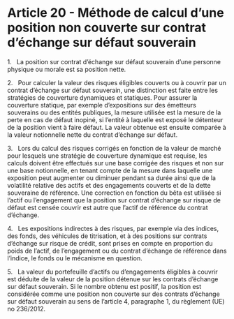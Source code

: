 # Article 20 - Méthode de calcul d’une position non couverte sur contrat d’échange sur défaut souverain


1.   La position sur contrat d’échange sur défaut souverain d’une personne physique ou morale est sa position nette.

2.   Pour calculer la valeur des risques éligibles couverts ou à couvrir par un contrat d’échange sur défaut souverain, une distinction est faite entre les stratégies de couverture dynamiques et statiques. Pour assurer la couverture statique, par exemple d’expositions sur des émetteurs souverains ou des entités publiques, la mesure utilisée est la mesure de la perte en cas de défaut inopiné, si l’entité à laquelle est exposé le détenteur de la position vient à faire défaut. La valeur obtenue est ensuite comparée à la valeur notionnelle nette du contrat d’échange sur défaut.

3.   Lors du calcul des risques corrigés en fonction de la valeur de marché pour lesquels une stratégie de couverture dynamique est requise, les calculs doivent être effectués sur une base corrigée des risques et non sur une base notionnelle, en tenant compte de la mesure dans laquelle une exposition peut augmenter ou diminuer pendant sa durée ainsi que de la volatilité relative des actifs et des engagements couverts et de la dette souveraine de référence. Une correction en fonction du bêta est utilisée si l’actif ou l’engagement que la position sur contrat d’échange sur risque de défaut est censée couvrir est autre que l’actif de référence du contrat d’échange.

4.   Les expositions indirectes à des risques, par exemple via des indices, des fonds, des véhicules de titrisation, et à des positions sur contrats d’échange sur risque de crédit, sont prises en compte en proportion du poids de l’actif, de l’engagement ou du contrat d’échange de référence dans l’indice, le fonds ou le mécanisme en question.

5.   La valeur du portefeuille d’actifs ou d’engagements éligibles à couvrir est déduite de la valeur de la position détenue sur les contrats d’échange sur défaut souverain. Si le nombre obtenu est positif, la position est considérée comme une position non couverte sur des contrats d’échange sur défaut souverain au sens de l’article 4, paragraphe 1, du règlement (UE) no 236/2012.
